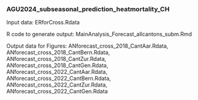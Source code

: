 ### AGU2024_subseasonal_prediction_heatmortality_CH

Input data: ERforCross.Rdata

R code to generate output: MainAnalysis_Forecast_allcantons_subm.Rmd

Output data for Figures: ANforecast_cross_2018_CantAar.Rdata, ANforecast_cross_2018_CantBern.Rdata, ANforecast_cross_2018_CantZur.Rdata, ANforecast_cross_2018_CantGen.Rdata, ANforecast_cross_2022_CantAar.Rdata, ANforecast_cross_2022_CantBern.Rdata, ANforecast_cross_2022_CantZur.Rdata, ANforecast_cross_2022_CantGen.Rdata
